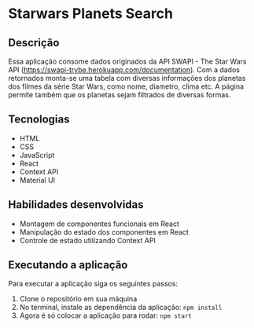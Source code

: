# Starwars Planets Search

## Descrição

Essa aplicação consome dados originados da API SWAPI - The Star Wars API (https://swapi-trybe.herokuapp.com/documentation).
Com a dados retornados monta-se uma tabela com diversas informações dos planetas dos filmes da série Star Wars, como nome, diametro, clima etc.
A página permite também que os planetas sejam filtrados de diversas formas.

## Tecnologias

* HTML
* CSS
* JavaScript
* React
* Context API
* Material UI

## Habilidades desenvolvidas

* Montagem de componentes funcionais em React
* Manipulação do estado dos componentes em React
* Controle de estado utilizando Context API

## Executando a aplicação

Para executar a aplicação siga os seguintes passos:
1. Clone o repositório em sua máquina
2. No terminal, instale as dependência da aplicação: `npm install`
3. Agora é só colocar a aplicação para rodar: `npm start`
